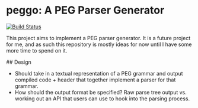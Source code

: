 # peggo: A PEG Parser Generator

[![Build Status](https://travis-ci.org/Baltoli/peggo.svg?branch=master)](https://travis-ci.org/Baltoli/peggo)

This project aims to implement a PEG parser generator. It is a future project
for me, and as such this repository is mostly ideas for now until I have some
more time to spend on it.

## Design

* Should take in a textual representation of a PEG grammar and output compiled
  code + header that together implement a parser for that grammar.
* How should the output format be specified? Raw parse tree output vs. working
  out an API that users can use to hook into the parsing process.
